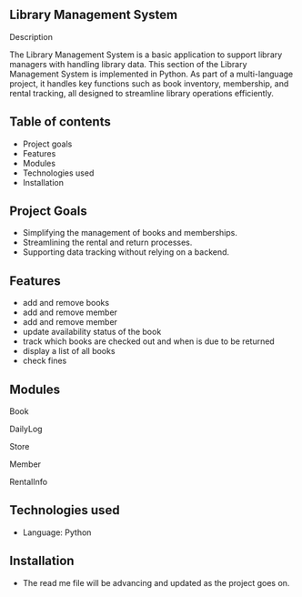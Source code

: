 Library Management System
---



Description

The Library Management System is a basic application to support library managers with handling library data. This section of the Library Management System is implemented in Python. As part of a multi-language project, it handles key functions such as book inventory, membership, and rental tracking, all designed to streamline library operations efficiently.

Table of contents
---

- Project goals
- Features
- Modules
- Technologies used
- Installation

Project Goals
---

- Simplifying the management of books and memberships.
- Streamlining the rental and return processes.
- Supporting data tracking without relying on a backend.


Features
---

- add and remove books
- add and remove member
- add and remove member
- update availability status of the book
- track which books are checked out and when is due to be returned
- display a list of all books
- check fines

Modules
---

Book

DailyLog

Store

Member

RentalInfo


Technologies used 
---
- Language: Python

Installation
---

* The read me file will be advancing and updated as the project goes on.


